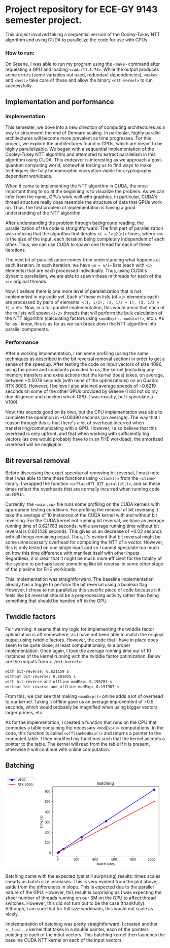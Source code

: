 # Project repository for ECE-GY 9143 semester project. 

This project involved taking a sequential version of the Cooley-Tukey NTT algorithm and using
CUDA to parallelize the code for use with GPUs. 

### How to run:
On Greene, I was able to run my program using the `<make>` command after requesting a GPU and
loading `<cuda/11.1.74>`. While the output produces some errors (some variables not used, 
redundant dependencies), `<make>` and `<nvcc>` take care of these and allow the binary
`<ntt-kernel>` to run successfully. 


## Implementation and performance
### Implementation
This semester, we dove into a new direction of computing architectures as a way to circumvent
the end of Dennard scaling. In particular, highly parallel architectures will become more
prevalent as time progresses. For this project, we explore the architectures found in GPUs,
which are meant to be highly parallelizable. We began with a sequential implementation of
the Cooley-Tukey NTT algorithm and attempted to extract parallelism in this algorithm using
CUDA. This endeavor is interesting as we approach a post-quantum computing world, somewhat
forcing us to find ways to make techniques like fully homomorphic encryption viable for
cryptography-dependent workloads. 

When it came to implementing the NTT algorithm in CUDA, the most important thing to do
at the beginning is to visualize the problem. As we can infer from the name, GPUs work
well with graphics. In particular, CUDA's thread structure really does resemble the
structure of data that GPUs work on. Thus, the first problem of implementation is
having a good understanding of the NTT algorithm. 

After understanding the problem through background reading, the parallelization of
the code is straightforward. The first part of parallelization was noticing that
the algorithm first iterates `<i = log2(n)>` times, where `<n>` is the size of the input,
each iteration being completely independent of each other. Thus, we can use CUDA
to spawn one thread for each of these iterations. 

The next bit of parallelization comes from understanding what happens at each
iteration. In each iteration, we have `<m = n/i>` lists (each with `<i>` elements)
that are each processed individually. Thus, using CUDA's dynamic parallelism,
we are able to spawn these m threads for each of the `<i>` original threads.

Now, I believe there is one more level of parallelization that is not implemented
in my code yet. Each of these m lists (of `<i>` elements each) are processed by pairs
of elements: `<(1, i/2), (2, i/2 + 1), (3, i/2 + 3),>` etc. Now, in a full parallel
implementation, this would mean that each of the m lists will spawn `<i/2>` threads
that will perform the bulk calculation of the NTT algorithm (calculating factors
using `<modExp(), modulo()>`, etc.). As far as I know, this is as far as we can break down the
NTT algorithm into parallel components. 

### Performance
After a working implementation, I ran some profiling (using the same techniques as
described in the bit reversal removal section) in order to get a sense of the speedup.
After testing the code on input vectors of size 4096, using the prime and constants
provided to us, the kernel (including any memory transfers and extra actions that
the kernel does) takes, on average, between ~0.5076 seconds (with none of the optimizations)
on an Quadro RTX 8000. However, I believe I also attained average speeds of ~0.6219 seconds
on some of the other GPUs provided by Greene (I did not do my due diligence and checked which
GPU it was exactly, but I speculate a V100). 

Now, this sounds good on its own, but the CPU implementation was able to complete the
operation in ~0.00390 seconds (on average). The way that I reason through this is that
there's a lot of overhead incurred when transferring/communicating with a GPU. However,
I also believe that this overhead is only upfront, and that when working with sufficiently
big vectors (as one would probably have to in an FHE workload), the amortized overhead
will be negligible. 

## Bit reversal removal
Before discussing the exact speedup of removing bit reversal, I must note that I was able to time
these functions using `<clock()>` from the `<ctime>` library. I wrapped the function `<inPlaceNTT_DIT_parallel()>`,
and so these times reflect the overheads that are normally incurred when running code on GPUs. 

Currently, the `<main.cu>` file runs some profiling on the CUDA kernels with appropriate testing conditions.
For profiling the removal of bit reversing, I take the average of 10 instances of the CUDA kernel
with and without bit reversing. For the CUDA kernel not running bit reversal, we have an average
running time of 0.621783 seconds, while average running time without bit reversal is 0.601436 seconds. 
This gives us an decrease of ~0.02 seconds with all things remaining equal. Thus, it's evident that
bit reversal might be some unneccessary overhead for computing the NTT of a vector. However, this
is only tested on one single input and so I cannot speculate too much on how this time difference
with manifest itself with other inputs. Regardless, it is clear that it might be much more
efficient for the totality of the system to perhaps leave something like bit reversal in some
other stage of the pipeline for FHE workloads.

This implementation was straightforward. The baseline implementation already has a toggle to
perform the bit reversal using a boolean flag. However, I chose to not parallelize this specific
piece of code because it it feels like bit reversal should be a preprocessing activity rather
than being something that should be handed off to the GPU. 

## Twiddle factors
Fair warning: it seems that my logic for implementing the twiddle factor optimization is off
somewhere, as I have not been able to match the original output using twiddle factors.
However, the code that I have in place does seem to be quite close, at least computationally,
to a proper implementation. Once again, I took the average running time out of 10 instances
of the kernel running with the twiddle factor optimization. Below are the outputs from
`<./ntt-kernel>`:  

    with bit-reverse: 0.621159 s
    without bit-reverse: 0.601025 s
    with bit-reverse and offline modExp: 0.198285 s
    without bit-reverse and offline modExp: 0.197987 s

From this, we can see that making `<modExp()>` online adds a lot of overhead to our kernel. Taking it offline
gave us an average improvement of ~0.5 seconds, which would probably be magnified when using bigger
vectors, larger primes, etc. 

As for the implementation, I created a function that runs on the CPU that computes a table containing
the necessary `<modExp()>` computations. In the code, this function is called `<offlineModExp()>` and returns
a pointer to the computed table. I then modified my functions such that the kernel accepts a pointer
to the table. The kernel will read from the table if it is present, otherwise it will continue
with online computation. 

## Batching
![alt text](https://github.com/leoflowers/ntt-cuda/blob/master/figs/plot.png?raw=true)

Batching came with the expected (yet still surprising) results: times scales linearly as
batch size increases. This is very evident from the plot above, aside from the differences
in slope. This is expected due to the parallel nature of the GPU. However, this result is
surprising as I was expecting the sheer number of threads running on our SM on the GPU
to affect thread switches. However, this did not turn out to be the case (thankfully).
Although, I am sure that for full size workloads, this would not scale as nicely.

Implementation of batching was pretty straightforward. I created another `<__host__>` kernel
that takes in a double pointer, each of the pointers pointing to each of the input vectors.
This batching kernel then launches the baseline CUDA NTT kernel on each of the input vectors.

